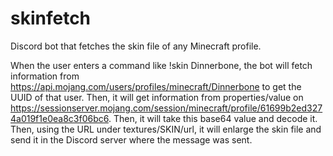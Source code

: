 # skinfetch
Discord bot that fetches the skin file of any Minecraft profile.

When the user enters a command like !skin Dinnerbone, the bot will fetch information from https://api.mojang.com/users/profiles/minecraft/Dinnerbone to get the UUID of that user. Then, it will get information from properties/value on https://sessionserver.mojang.com/session/minecraft/profile/61699b2ed3274a019f1e0ea8c3f06bc6. Then, it will take this base64 value and decode it. Then, using the URL under textures/SKIN/url, it will enlarge the skin file and send it in the Discord server where the message was sent.

